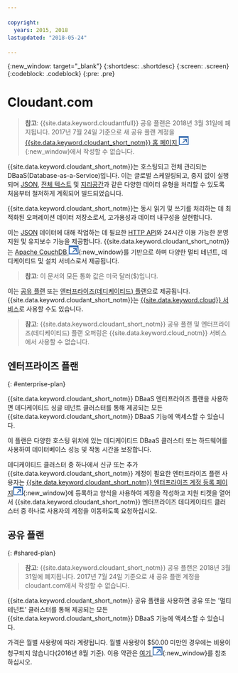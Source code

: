 ```yaml
---

copyright:
  years: 2015, 2018
lastupdated: "2018-05-24"

---
```


{:new_window: target="_blank"}
{:shortdesc: .shortdesc}
{:screen: .screen}
{:codeblock: .codeblock}
{:pre: .pre}

<!-- Acrolinx: 2017-03-16 -->

# Cloudant.com

> **참고**: {{site.data.keyword.cloudantfull}} 공유 플랜은 2018년 3월 31일에 폐지됩니다. 
2017년 7월 24일 기준으로 새 공유 플랜 계정을 [{{site.data.keyword.cloudant_short_notm}} 홈 페이지 ![외부 링크 아이콘](../images/launch-glyph.svg "외부 링크 아이콘")](https://cloudant.com/){:new_window}에서 작성할 수 없습니다. 

{{site.data.keyword.cloudant_short_notm}}는 호스팅되고 전체 관리되는 DBaaS(Database-as-a-Service)입니다. 
이는 글로벌 스케일링되고, 중지 없이 실행되며 [JSON](../basics/index.html#json), [전체 텍스트](../api/cloudant_query.html#creating-an-index) 및 [지리공간](../api/cloudant-geo.html)과 같은 다양한 데이터 유형을 처리할 수 있도록 처음부터 철저하게 계획되어 빌드되었습니다.

{{site.data.keyword.cloudant_short_notm}}는 동시 읽기 및 쓰기를 처리하는 데 최적화된 오퍼레이션 데이터 저장소로서, 고가용성과 데이터 내구성을 실현합니다.

이는 [JSON](../basics/index.html#json) 데이터에 대해 작업하는 데 필요한 [HTTP API](../basics/index.html#http-api)와 24시간 이용 가능한 운영 지원 및 유지보수 기능을 제공합니다. 
{{site.data.keyword.cloudant_short_notm}}는 [Apache CouchDB ![외부 링크 아이콘](../images/launch-glyph.svg "외부 링크 아이콘")](http://couchdb.apache.org/){:new_window}를 기반으로 하며 다양한 멀티 테넌트, 데디케이티드 및 설치 서비스로서 제공됩니다.

> **참고**: 이 문서의 모든 통화 값은 미국 달러($)입니다.

이는 [공유 플랜](#shared-plan) 또는 [엔터프라이즈(데디케이티드) 플랜](#enterprise-plan)으로 제공됩니다. {{site.data.keyword.cloudant_short_notm}}는 [{{site.data.keyword.cloud}} 서비스](https://www.ibm.com/cloud/)로 사용할 수도 있습니다.

> **참고**: {{site.data.keyword.cloudant_short_notm}} 공유 플랜 및 엔터프라이즈(데디케이티드) 플랜 
오퍼링은 {{site.data.keyword.cloud_notm}} 서비스에서 사용할 수 없습니다.

## 엔터프라이즈 플랜
{: #enterprise-plan}

{{site.data.keyword.cloudant_short_notm}} DBaaS 엔터프라이즈 플랜을 사용하면 데디케이티드 싱글 테넌트 클러스터를 통해 제공되는 모든 {{site.data.keyword.cloudant_short_notm}} DBaaS 기능에 액세스할 수 있습니다.

이 플랜은 다양한 호스팅 위치에 있는 데디케이티드 DBaaS 클러스터 또는 하드웨어를 사용하여 데이터베이스 성능 및 작동 시간을 보장합니다.

데디케이티드 클러스터 중 하나에서 신규 또는 추가
{{site.data.keyword.cloudant_short_notm}} 계정이 필요한 엔터프라이즈 플랜 사용자는
[{{site.data.keyword.cloudant_short_notm}} 엔터프라이즈 계정 등록 페이지![외부 링크 아이콘](../images/launch-glyph.svg "외부 링크 아이콘")](https://cloudant.com/enterprise-sign-up){:new_window}에 등록하고 양식을 사용하여 계정을 작성하고 지원 티켓을 열어서 {{site.data.keyword.cloudant_short_notm}} 엔터프라이즈 데디케이티드 클러스터 중 하나로 사용자의 계정을 이동하도록 요청하십시오. 

## 공유 플랜
{: #shared-plan}

> **참고**: {{site.data.keyword.cloudant_short_notm}} 공유 플랜은 2018년 3월 31일에 폐지됩니다. 
2017년 7월 24일 기준으로 새 공유 플랜 계정을 cloudant.com에서 작성할 수 없습니다. 

{{site.data.keyword.cloudant_short_notm}} 공유 플랜을 사용하면 공유 또는 '멀티 테넌트' 클러스터를 통해 제공되는 모든 {{site.data.keyword.cloudant_short_notm}} DBaaS 기능에 액세스할 수 있습니다.

가격은 월별 사용량에 따라 계량됩니다. 월별 사용량이 $50.00 미만인 경우에는 비용이 청구되지 않습니다(2016년 8월 기준). 
이용 약관은 [여기 ![외부 링크 아이콘](../images/launch-glyph.svg "외부 링크 아이콘")](https://cloudant.com/assets/terms.pdf){:new_window}를 참조하십시오. 
   
      
         
